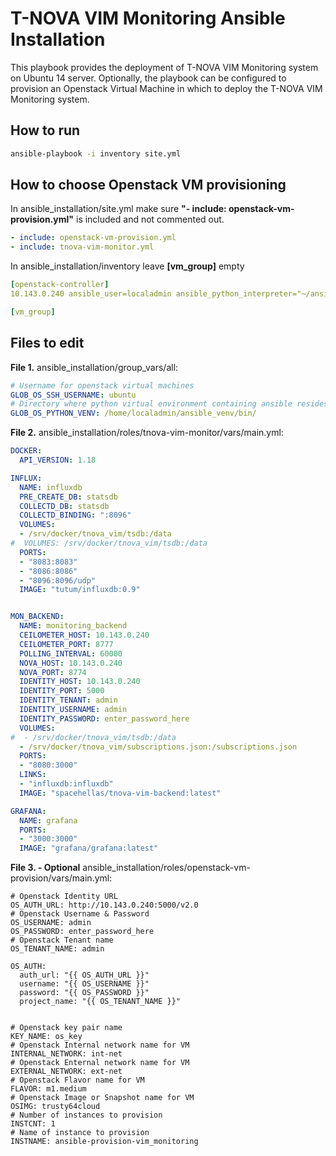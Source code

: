 # T-NOVA VIM Monitoring Ansible Installation

This playbook provides the deployment of T-NOVA VIM Monitoring system on Ubuntu 14 server. 
Optionally, the playbook can be configured to provision an Openstack Virtual Machine in which to deploy the T-NOVA VIM Monitoring system.  


## How to run

```sh
ansible-playbook -i inventory site.yml
```

## How to choose Openstack VM provisioning

In ansible_installation/site.yml make sure **"- include: openstack-vm-provision.yml"** is included and not commented out.
```yml
- include: openstack-vm-provision.yml
- include: tnova-vim-monitor.yml
```

In ansible_installation/inventory leave **[vm_group]** empty
```yml
[openstack-controller]
10.143.0.240 ansible_user=localadmin ansible_python_interpreter="~/ansible_venv/bin/python"

[vm_group]

```

## Files to edit

**File 1.** ansible_installation/group_vars/all:

```yml
# Username for openstack virtual machines
GLOB_OS_SSH_USERNAME: ubuntu
# Directory where python virtual environment containing ansible resides in openstack server
GLOB_OS_PYTHON_VENV: /home/localadmin/ansible_venv/bin/
```

**File 2.** ansible_installation/roles/tnova-vim-monitor/vars/main.yml:

```yml
DOCKER:
  API_VERSION: 1.18

INFLUX:
  NAME: influxdb
  PRE_CREATE_DB: statsdb
  COLLECTD_DB: statsdb
  COLLECTD_BINDING: ":8096"
  VOLUMES:
  - /srv/docker/tnova_vim/tsdb:/data
#  VOLUMES: /srv/docker/tnova_vim/tsdb:/data
  PORTS:
  - "8083:8083"
  - "8086:8086"
  - "8096:8096/udp"
  IMAGE: "tutum/influxdb:0.9"


MON_BACKEND:
  NAME: monitoring_backend
  CEILOMETER_HOST: 10.143.0.240
  CEILOMETER_PORT: 8777
  POLLING_INTERVAL: 60000
  NOVA_HOST: 10.143.0.240
  NOVA_PORT: 8774
  IDENTITY_HOST: 10.143.0.240
  IDENTITY_PORT: 5000
  IDENTITY_TENANT: admin
  IDENTITY_USERNAME: admin
  IDENTITY_PASSWORD: enter_password_here
  VOLUMES:
#  - /srv/docker/tnova_vim/tsdb:/data
  - /srv/docker/tnova_vim/subscriptions.json:/subscriptions.json
  PORTS:
  - "8080:3000"
  LINKS:
  - "influxdb:influxdb"
  IMAGE: "spacehellas/tnova-vim-backend:latest"

GRAFANA:
  NAME: grafana
  PORTS:
  - "3000:3000"
  IMAGE: "grafana/grafana:latest"
```

**File 3. - Optional** ansible_installation/roles/openstack-vm-provision/vars/main.yml:
```
# Openstack Identity URL
OS_AUTH_URL: http://10.143.0.240:5000/v2.0
# Openstack Username & Password
OS_USERNAME: admin
OS_PASSWORD: enter_password_here
# Openstack Tenant name
OS_TENANT_NAME: admin

OS_AUTH:
  auth_url: "{{ OS_AUTH_URL }}"
  username: "{{ OS_USERNAME }}"
  password: "{{ OS_PASSWORD }}"
  project_name: "{{ OS_TENANT_NAME }}"


# Openstack key pair name
KEY_NAME: os_key
# Openstack Internal network name for VM
INTERNAL_NETWORK: int-net
# Openstack Enternal network name for VM
EXTERNAL_NETWORK: ext-net
# Openstack Flavor name for VM
FLAVOR: m1.medium
# Openstack Image or Snapshot name for VM
OSIMG: trusty64cloud
# Number of instances to provision
INSTCNT: 1
# Name of instance to provision
INSTNAME: ansible-provision-vim_monitoring
```